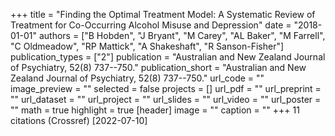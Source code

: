 +++
title = "Finding the Optimal Treatment Model: A Systematic Review of Treatment for Co-Occurring Alcohol Misuse and Depression"
date = "2018-01-01"
authors = ["B Hobden", "J Bryant", "M Carey", "AL Baker", "M Farrell", "C Oldmeadow", "RP Mattick", "A Shakeshaft", "R Sanson-Fisher"]
publication_types = ["2"]
publication = "Australian and New Zealand Journal of Psychiatry, 52(8) 737--750."
publication_short = "Australian and New Zealand Journal of Psychiatry, 52(8) 737--750."
url_code = ""
image_preview = ""
selected = false
projects = []
url_pdf = ""
url_preprint = ""
url_dataset = ""
url_project = ""
url_slides = ""
url_video = ""
url_poster = ""
math = true
highlight = true
[header]
image = ""
caption = ""
+++
11 citations (Crossref) [2022-07-10]
